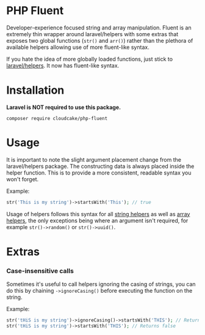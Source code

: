 # PHP Fluent

Developer-experience focused string and array manipulation. Fluent is an
extremely thin wrapper around laravel/helpers with some extras that exposes two global functions
(`str()` and `arr()`) rather than the plethora of available helpers allowing use
of more fluent-like syntax.

If you hate the idea of more globally loaded functions, just stick to [laravel/helpers](https://github.com/laravel/helpers). It now has fluent-like syntax.

# Installation

**Laravel is NOT required to use this package.**

```shell
composer require cloudcake/php-fluent
```

# Usage

It is important to note the slight argument placement change from the laravel/helpers package. The
constructing data is always placed inside the helper function. This is to
provide a more consistent, readable syntax you won't forget.

Example:
```php
str('This is my string')->startsWith('This'); // true
```

Usage of helpers follows this syntax for all [string helpers](https://github.com/laravel/docs/blob/master/helpers.md#strings-1) as well as [array helpers](https://github.com/laravel/docs/blob/master/helpers.md#arrays--objects-1), the only exceptions being where an argument isn't required, for example `str()->random()` or `str()->uuid()`.

# Extras

### Case-insensitive calls

Sometimes it's useful to call helpers ignoring the casing of strings, you can do this by chaining `->ignoreCasing()` before executing the function on the string.

Example:

```php
str('tHiS is my string')->ignoreCasing()->startsWith('THIS'); // Returns true
str('tHiS is my string')->startsWith('THIS'); // Returns false
```
